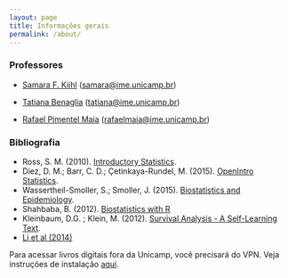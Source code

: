 ```yaml
---
layout: page
title: Informações gerais
permalink: /about/
---
```


### Professores

* [Samara F. Kiihl](http://lattes.cnpq.br/3841950980858699) (samara@ime.unicamp.br)

* [Tatiana Benaglia](http://lattes.cnpq.br/1292097563479677) (tatiana@ime.unicamp.br)

* [Rafael Pimentel Maia](http://lattes.cnpq.br/9151825716259032) (rafaelmaia@ime.unicamp.br)


### Bibliografia
* Ross, S. M. (2010). [Introductory Statistics](http://www.sciencedirect.com/science/book/9780123743886).
* Diez, D. M.; Barr, C. D.; Çetinkaya-Rundel, M. (2015). [OpenIntro Statistics](https://drive.google.com/file/d/0B-DHaDEbiOGkY1FCdEJFNGV1Ym8/view).
* Wassertheil-Smoller, S.; Smoller, J. (2015). [Biostatistics and Epidemiology](https://link.springer.com/book/10.1007%2F978-1-4939-2134-8).
* Shahbaba, B. (2012). [Biostatistics with R](https://link.springer.com/book/10.1007%2F978-1-4614-1302-8)
* Kleinbaum, D.G. ; Klein, M. (2012). [Survival Analysis - A Self-Learning Text](https://link.springer.com/book/10.1007%2F978-1-4419-6646-9).
* [Li et al (2014)](artigos/Li_et_al-2014-Journal_of_Obstetrics_and_Gynaecology_Research.pdf)

Para acessar livros digitais fora da Unicamp, você precisará do VPN. Veja instruções de instalação [aqui](http://www.ccuec.unicamp.br/ccuec/acesso_remoto_vpn).

